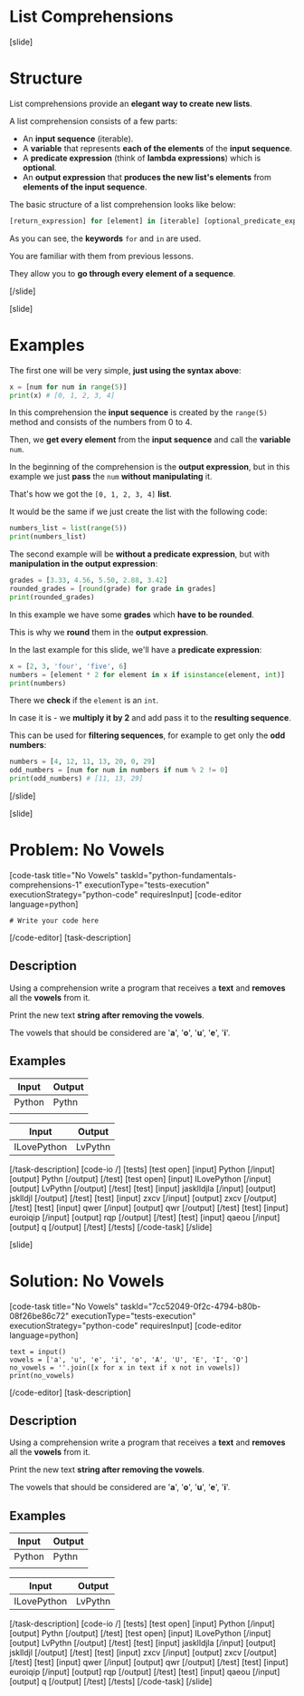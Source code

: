 # List Comprehensions

[slide]
# Structure

List comprehensions provide an **elegant way to create new lists**.

A list comprehension consists of a few parts:

 - An **input sequence** (iterable).
 - A **variable** that represents **each of the elements** of the **input sequence**.
 - A **predicate expression** (think of **lambda expressions**) which is **optional**.
 - An **output expression** that **produces the new list's elements** from **elements of the input sequence**.

The basic structure of a list comprehension looks like below:

```python
[return_expression] for [element] in [iterable] [optional_predicate_expression]
```

As you can see, the **keywords** `for` and `in` are used.

You are familiar with them from previous lessons.

They allow you to **go through every element of a sequence**.

[/slide]

[slide]
# Examples

The first one will be very simple, **just using the syntax above**:

```python live
x = [num for num in range(5)]
print(x) # [0, 1, 2, 3, 4]
```

In this comprehension the **input sequence** is created by the `range(5)` method and consists of the numbers from 0 to 4.

Then, we **get every element** from the **input sequence** and call the **variable** `num`.

In the beginning of the comprehension is the **output expression**, but in this example we just **pass** the `num` **without manipulating** it.

That's how we got the `[0, 1, 2, 3, 4]` **list**.

It would be the same if we just create the list with the following code:

```python live
numbers_list = list(range(5))
print(numbers_list)
```

The second example will be **without a predicate expression**, but with **manipulation in the output expression**:

```python live
grades = [3.33, 4.56, 5.50, 2.88, 3.42]
rounded_grades = [round(grade) for grade in grades]
print(rounded_grades)
```

In this example we have some **grades** which **have to be rounded**.

This is why we **round** them in the **output expression**.

In the last example for this slide, we'll have a **predicate expression**:

```python live
x = [2, 3, 'four', 'five', 6]
numbers = [element * 2 for element in x if isinstance(element, int)]
print(numbers)
```

There we **check** if the `element` is an `int`.

In case it is - we **multiply it by 2** and add pass it to the **resulting sequence**.

This can be used for **filtering sequences**, for example to get only the **odd numbers**:

```python live
numbers = [4, 12, 11, 13, 20, 0, 29]
odd_numbers = [num for num in numbers if num % 2 != 0]
print(odd_numbers) # [11, 13, 29]
```

[/slide]

[slide]
# Problem: No Vowels
[code-task title="No Vowels" taskId="python-fundamentals-comprehensions-1" executionType="tests-execution" executionStrategy="python-code" requiresInput]
[code-editor language=python]
```
# Write your code here
```
[/code-editor]
[task-description]
## Description
Using a comprehension write a program that receives a **text** and **removes** all the **vowels** from it.

Print the new text **string after removing the vowels**.

The vowels that should be considered are '**a**', '**o**', '**u**', '**e**', '**i**'.

## Examples
| **Input** | **Output** |
| --- | --- |
| Python | Pythn |
|  |  |

| **Input** | **Output** |
| --- | --- |
| ILovePython | LvPythn |

[/task-description]
[code-io /]
[tests]
[test open]
[input]
Python
[/input]
[output]
Pythn
[/output]
[/test]
[test open]
[input]
ILovePython
[/input]
[output]
LvPythn
[/output]
[/test]
[test]
[input]
jasklldjla
[/input]
[output]
jsklldjl
[/output]
[/test]
[test]
[input]
zxcv
[/input]
[output]
zxcv
[/output]
[/test]
[test]
[input]
qwer
[/input]
[output]
qwr
[/output]
[/test]
[test]
[input]
euroiqip
[/input]
[output]
rqp
[/output]
[/test]
[test]
[input]
qaeou
[/input]
[output]
q
[/output]
[/test]
[/tests]
[/code-task]
[/slide]

[slide]
# Solution: No Vowels
[code-task title="No Vowels" taskId="7cc52049-0f2c-4794-b80b-08f26be86c72" executionType="tests-execution" executionStrategy="python-code" requiresInput]
[code-editor language=python]
```
text = input()
vowels = ['a', 'u', 'e', 'i', 'o', 'A', 'U', 'E', 'I', 'O']
no_vowels = ''.join([x for x in text if x not in vowels])
print(no_vowels)
```
[/code-editor]
[task-description]
## Description
Using a comprehension write a program that receives a **text** and **removes** all the **vowels** from it.

Print the new text **string after removing the vowels**.

The vowels that should be considered are '**a**', '**o**', '**u**', '**e**', '**i**'.

## Examples
| **Input** | **Output** |
| --- | --- |
| Python | Pythn |
|  |  |

| **Input** | **Output** |
| --- | --- |
| ILovePython | LvPythn |

[/task-description]
[code-io /]
[tests]
[test open]
[input]
Python
[/input]
[output]
Pythn
[/output]
[/test]
[test open]
[input]
ILovePython
[/input]
[output]
LvPythn
[/output]
[/test]
[test]
[input]
jasklldjla
[/input]
[output]
jsklldjl
[/output]
[/test]
[test]
[input]
zxcv
[/input]
[output]
zxcv
[/output]
[/test]
[test]
[input]
qwer
[/input]
[output]
qwr
[/output]
[/test]
[test]
[input]
euroiqip
[/input]
[output]
rqp
[/output]
[/test]
[test]
[input]
qaeou
[/input]
[output]
q
[/output]
[/test]
[/tests]
[/code-task]
[/slide]
